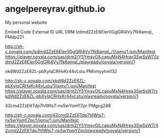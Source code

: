 # angelpereyrav.github.io
My personal website

Embed Code	External ID	URL	DRM
lzdmd2ZzE6EIer0GgGRI4Vy7fk6amqI_	PMdp221

http://sh-c.ooyala.com/lzdmd2ZzE6EIer0GgGRI4Vy7fk6amqI_/1/ismv/1.ism/Manifest	https://player.ooyala.com/sas/drm2/Y5YmsyOlLcapuMxN4Hrpx3SwSsW7/lzdmd2ZzE6EIer0GgGRI4Vy7fk6amqI_/playready/ooyala/version/1



xkdWd2ZzE6ZL-pbXylqCRHxKr44vLstu	PMnmyyhm132

http://sh-c.ooyala.com/xkdWd2ZzE6ZL-pbXylqCRHxKr44vLstu/1/ismv/1.ism/Manifest	https://player.ooyala.com/sas/drm2/Y5YmsyOlLcapuMxN4Hrpx3SwSsW7/xkdWd2ZzE6ZL-pbXylqCRHxKr44vLstu/playready/ooyala/version/1



42cmd2ZzE6Tdp7hIWts7-nx5wYomYZpr	PMgcg248

http://sh-c.ooyala.com/42cmd2ZzE6Tdp7hIWts7-nx5wYomYZpr/1/ismv/1.ism/Manifest	https://player.ooyala.com/sas/drm2/Y5YmsyOlLcapuMxN4Hrpx3SwSsW7/42cmd2ZzE6Tdp7hIWts7-nx5wYomYZpr/playready/ooyala/version/1
